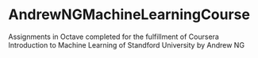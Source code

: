 # AndrewNGMachineLearningCourse
Assignments in Octave completed for the fulfillment of Coursera 
Introduction to Machine Learning of Standford University by Andrew NG
